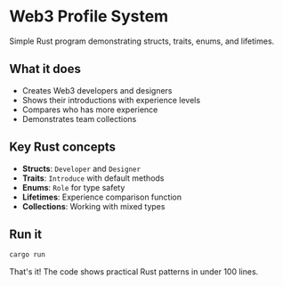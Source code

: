 # Web3 Profile System

Simple Rust program demonstrating structs, traits, enums, and lifetimes.

## What it does

- Creates Web3 developers and designers
- Shows their introductions with experience levels
- Compares who has more experience
- Demonstrates team collections

## Key Rust concepts

- **Structs**: `Developer` and `Designer`
- **Traits**: `Introduce` with default methods
- **Enums**: `Role` for type safety
- **Lifetimes**: Experience comparison function
- **Collections**: Working with mixed types

## Run it

```bash
cargo run
```

That's it! The code shows practical Rust patterns in under 100 lines.
